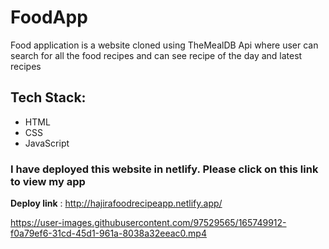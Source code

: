 # FoodApp
 
 Food application is a website cloned using TheMealDB Api where user can search for all the food recipes and can see recipe of the day and latest recipes
 
 ## Tech Stack:
 
 * HTML
 * CSS
 * JavaScript

### I have deployed this website in netlify. Please click on this link to view my app
**Deploy link** : http://hajirafoodrecipeapp.netlify.app/

https://user-images.githubusercontent.com/97529565/165749912-f0a79ef6-31cd-45d1-961a-8038a32eeac0.mp4

